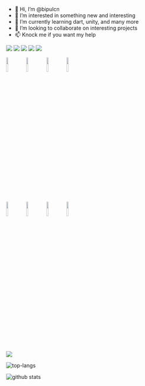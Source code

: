 - 👋 Hi, I’m @bipulcn
- 👀 I’m interested in something new and interesting
- 🌱 I’m currently learning dart, unity, and many more
- 💞️ I’m looking to collaborate on interesting projects
- 📫 Knock me if you want my help

<img src="https://github-readme-stats.vercel.app/api/top-langs?username=bipulcn"/>
<img src="https://github-readme-stats.vercel.app/api?username=bipulcn&show_icons=true"/>
<img src="https://github-readme-stats.vercel.app/api/top-langs?username=bipulcn&layout=compact"/>
<img src="https://github-readme-streak-stats.herokuapp.com/?user=bipulcn"/>
<img src="https://github-readme-stats.vercel.app/api?username=bipulcn&show_icons=true&theme=dark"/>

<code><img width="10%" src="https://www.vectorlogo.zone/logos/python/python-ar21.svg"></code>
<code><img width="10%" src="https://www.vectorlogo.zone/logos/java/java-ar21.svg"></code>
<code><img width="10%" src="https://www.vectorlogo.zone/logos/w3_html5/w3_html5-ar21.svg"></code>
<code><img width="10%" src="https://www.vectorlogo.zone/logos/w3_css/w3_css-ar21.svg"></code>
<br />
<code><img width="10%" src="https://www.vectorlogo.zone/logos/reactjs/reactjs-ar21.svg"></code>
<code><img width="10%" src="https://www.vectorlogo.zone/logos/git-scm/git-scm-ar21.svg"></code>
<code><img width="10%" src="https://www.vectorlogo.zone/logos/github/github-ar21.svg"></code>
<code><img width="10%" src="https://www.vectorlogo.zone/logos/canva/canva-ar21.svg"></code>

<img src="https://github-readme-stats.vercel.app/api/pin/?username=bipulcn&repo=github_profile"/>

![top-langs](https://github-readme-stats.vercel.app/api/top-langs?username=bipulcnt&show_icons=true&theme=radical)

![github stats](https://github-readme-stats.vercel.app/api?username=bipulcn&show_icons=true&theme=radical)
<!---
bipulcn/bipulcn is a ✨ special ✨ repository because its `README.md` (this file) appears on your GitHub profile.
You can click the Preview link to take a look at your changes.
--->
